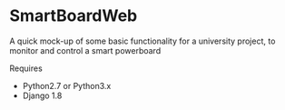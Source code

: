 # SmartBoardWeb
A quick mock-up of some basic functionality for a university project, to monitor and control a smart powerboard

Requires 
* Python2.7 or Python3.x 
* Django 1.8
